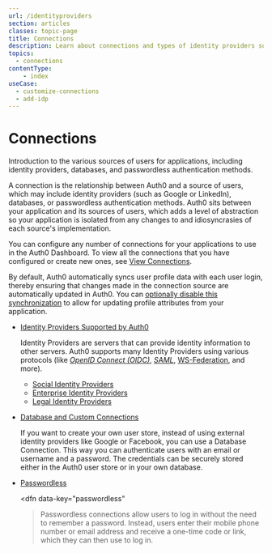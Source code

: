 ```yaml
---
url: /identityproviders
section: articles
classes: topic-page
title: Connections
description: Learn about connections and types of identity providers supported by Auth0.
topics:
  - connections
contentType: 
    - index
useCase:
  - customize-connections
  - add-idp
---
```

<div class="topic-page-header">
  <div data-name="example" class="topic-page-badge"></div>
  <h1>Connections</h1>
  <p>Introduction to the various sources of users for applications, including identity providers, databases, and passwordless authentication methods.</p>
</div>

A connection is the relationship between Auth0 and a source of users, which may include identity providers (such as Google or LinkedIn), databases, or passwordless authentication methods. Auth0 sits between your application and its sources of users, which adds a level of abstraction so your application is isolated from any changes to and idiosyncrasies of each source's implementation.

You can configure any number of connections for your applications to use in the Auth0 Dashboard. To view all the connections that you have configured or create new ones, see [View Connections](/dashboard/guides/connections/view-connections).

By default, Auth0 automatically syncs user profile data with each user login, thereby ensuring that changes made in the connection source are automatically updated in Auth0. You can [optionally disable this synchronization](/dashboard/guides/connections/configure-connection-sync) to allow for updating profile attributes from your application.

<ul class="topic-links">
  <li>
    <i class="icon icon-budicon-715"></i><a href="/connections/identity-providers-social">Identity Providers Supported by Auth0</a>

Identity Providers are servers that can provide identity information to other servers. Auth0 supports many Identity Providers using various protocols (like <dfn data-key="openid">[OpenID Connect (OIDC)](/protocols/oidc)</dfn>, <dfn data-key="security-assertion-markup-language">[SAML](/protocols/saml)</dfn>, [WS-Federation](/protocols/ws-fed), and more).
    <ul>
      <li>
        <i class="icon icon-budicon-695"></i><a href="/connections/identity-providers-social">Social Identity Providers</a>
      </li>
      <li>
        <i class="icon icon-budicon-695"></i><a href="/connections/identity-providers-enterprise">Enterprise Identity Providers</a>
      </li>
      <li>
        <i class="icon icon-budicon-695"></i><a href="/connections/identity-providers-legal">Legal Identity Providers</a>
      </li>
    </ul>
  </li>
  <li>
      <i class="icon icon-budicon-715"></i><a href="/connections/database">Database and Custom Connections</a>

If you want to create your own user store, instead of using external identity providers like Google or Facebook, you can use a Database Connection. This way you can authenticate users with an email or username and a password. The credentials can be securely stored either in the Auth0 user store or in your own database.
  </li>
  <li>
      <i class="icon icon-budicon-715"></i><a href="/connections/passwordless">Passwordless</a>

<dfn data-key="passwordless"
>Passwordless</dfn> connections allow users to log in without the need to remember a password. Instead, users enter their mobile phone number or email address and receive a one-time code or link, which they can then use to log in.
  </li>
</ul>
